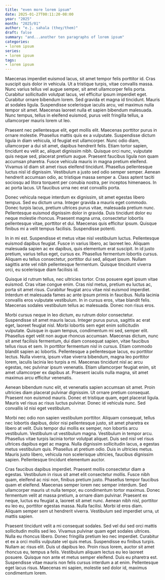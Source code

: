 ```yaml
---
title: "even more lorem ipsum"
date: 2025-01-27T00:11:20-08:00
year: "2025"
month: "2025/01"
author: "e.j. sahala (they/them)"
draft: false
summary: "and...another ten paragraphs of lorem ipsum"
categories:
- lorem ipsum
series:
- lorem ipsum
tags:
- lorem ipsum
---
```

Maecenas imperdiet euismod lacus, sit amet tempor felis porttitor id. Cras suscipit quis dolor in vehicula. Ut a tristique turpis, vitae convallis massa. Nunc varius tellus vel augue semper, sit amet ullamcorper felis porta. Curabitur sollicitudin volutpat lacus, vel efficitur ipsum imperdiet eget. Curabitur ornare bibendum lorem. Sed gravida et magna id tincidunt. Mauris at sodales ligula. Suspendisse scelerisque iaculis arcu, vel maximus nulla tempor sit amet. Maecenas laoreet nulla et sapien bibendum malesuada. Nunc tempus, tellus in eleifend euismod, purus velit fringilla tellus, a ullamcorper mauris lorem ut leo.

Praesent nec pellentesque elit, eget mollis elit. Maecenas porttitor purus in ornare molestie. Phasellus mattis quis ex a vulputate. Suspendisse dictum ligula in diam vehicula, id feugiat est ullamcorper. Nunc odio diam, ullamcorper a dui sit amet, dapibus hendrerit felis. Etiam tortor sapien, tincidunt eu velit ac, aliquet dignissim nibh. Quisque orci nunc, vulputate quis neque sed, placerat pretium augue. Praesent faucibus ligula non quam accumsan pharetra. Fusce vehicula mauris in magna pretium eleifend. Vivamus id diam sit amet risus eleifend tincidunt. Phasellus pellentesque luctus nisl id dignissim. Vestibulum a justo sed odio semper semper. Aenean hendrerit accumsan odio, ac tristique massa semper a. Class aptent taciti sociosqu ad litora torquent per conubia nostra, per inceptos himenaeos. In ac porta lacus. Ut faucibus urna nec erat convallis porta.

Donec vehicula neque interdum ex dignissim, sit amet egestas libero tempus. Sed eu dictum urna. Integer gravida a mauris eget commodo. Donec turpis lacus, pretium ultrices purus vitae, malesuada pretium nunc. Pellentesque euismod dignissim dolor in gravida. Duis tincidunt dolor eu neque molestie rhoncus. Praesent magna urna, consectetur lobortis pellentesque vitae, porttitor et dui. Maecenas quis efficitur ipsum. Quisque finibus mi a velit tempus facilisis. Suspendisse potenti.

In in mi est. Suspendisse et metus vitae nisl vestibulum luctus. Pellentesque euismod dapibus feugiat. Fusce in varius libero, ac laoreet leo. Aliquam malesuada sapien ac ex dapibus, quis elementum erat suscipit. In id justo pretium, varius tellus eget, cursus ex. Phasellus fermentum lobortis cursus. Aliquam eu tellus consectetur, porttitor dui sed, aliquet ipsum. Nullam sagittis ante vel nibh pellentesque fermentum. Quisque tincidunt viverra orci, eu scelerisque diam facilisis id.

Quisque id rutrum tellus, nec ultricies tortor. Cras posuere eget ipsum vitae euismod. Cras vitae congue enim. Cras nisl metus, pretium eu luctus ac, porta sit amet risus. Curabitur feugiat arcu vitae nisl euismod imperdiet. Interdum et malesuada fames ac ante ipsum primis in faucibus. Nulla lacinia convallis eros vulputate vestibulum. In in cursus eros, vitae blandit felis. Maecenas sodales vestibulum tellus ac malesuada. Donec non risus eros.

Morbi cursus neque in leo dictum, eu rutrum dolor consectetur. Suspendisse sit amet mauris lacus. Integer purus purus, sagittis ac erat eget, laoreet feugiat nisl. Morbi lobortis sem eget enim sollicitudin vulputate. Quisque in quam tempus, condimentum mi sed, semper elit. Phasellus eget velit non augue rhoncus accumsan. Maecenas dictum, nunc sit amet facilisis fermentum, dui diam consequat sapien, vitae faucibus tellus risus et sem. In porttitor fermentum nisl in cursus. Etiam commodo blandit sapien ac lobortis. Pellentesque a pellentesque lacus, eu porttitor lectus. Nulla viverra, ipsum vitae viverra bibendum, magna leo porttitor lorem, iaculis lacinia leo turpis a mi. Maecenas tincidunt nisl ac arcu egestas, nec pulvinar ipsum venenatis. Etiam ullamcorper feugiat enim, sit amet ullamcorper ex dapibus at. Praesent iaculis nulla magna, sit amet maximus arcu efficitur venenatis.

Aenean bibendum nunc elit, et venenatis sapien accumsan sit amet. Proin ultricies diam placerat pulvinar dignissim. Ut ornare pretium consequat. Praesent non euismod mauris. Donec et tristique quam, eget placerat ligula. Mauris vel risus ac risus luctus pulvinar. Donec id vehicula nunc. Sed convallis id nisi eget vestibulum.

Morbi nec odio non sapien vestibulum porttitor. Aliquam consequat, tellus nec lobortis dapibus, dolor nisi pellentesque justo, sit amet pharetra ex libero at velit. Duis tempor dui mollis ex semper, non lobortis arcu vestibulum. Vestibulum ut vestibulum magna. Vestibulum in tempor arcu. Phasellus vitae turpis lacinia tortor volutpat aliquet. Duis sed nisl vel risus ultrices dapibus eget ac magna. Nulla dignissim sollicitudin lacus, a egestas metus vestibulum quis. Phasellus at pretium odio. Duis in ultricies metus. Mauris justo libero, vehicula non scelerisque ultricies, faucibus dignissim sapien. Pellentesque tincidunt elementum auctor.

Cras faucibus dapibus imperdiet. Praesent mollis consectetur diam a egestas. Vestibulum in risus sit amet elit consectetur mollis. Fusce nibh quam, eleifend ac nisi non, finibus pretium justo. Phasellus tempor faucibus quam et eleifend. Maecenas semper lorem nec semper interdum. Sed ullamcorper mauris ut nulla tempor, eu condimentum tortor maximus. Donec fermentum velit at massa pretium, a ornare diam pulvinar. Praesent ex neque, luctus eu feugiat a, laoreet sit amet nunc. Aenean nibh nisl, porttitor eu leo eu, porttitor egestas massa. Nulla facilisi. Morbi id eros diam. Aliquam semper sem ut hendrerit viverra. Vestibulum sed imperdiet urna, ut mattis sapien.

Praesent tincidunt velit a mi consequat sodales. Sed vel dui sed orci mattis sollicitudin mollis sed leo. Vivamus pulvinar quam eget sodales ultrices. Nulla eu rhoncus libero. Donec fringilla pretium leo nec imperdiet. Curabitur et ex a orci mollis vulputate vel quis metus. Suspendisse eu finibus turpis. Nullam ac risus elit. Duis ut dapibus leo. Proin risus lorem, auctor sit amet rhoncus eu, tempus a felis. Vestibulum aliquam lectus eu leo laoreet posuere. Quisque non ante et metus semper eleifend. Duis eu pharetra est. Suspendisse vitae mauris non felis cursus interdum a at enim. Pellentesque eget lacus risus. Maecenas mi sapien, molestie sed dolor id, maximus condimentum lorem.
